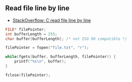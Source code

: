 ## Read file line by line

- [StackOverflow: C read file line by line](https://stackoverflow.com/questions/3501338/c-read-file-line-by-line)

```c
FILE* filePointer;
int bufferLength = 255;
char buffer[bufferLength]; /* not ISO 90 compatible */

filePointer = fopen("file.txt", "r");

while(fgets(buffer, bufferLength, filePointer)) {
    printf("%s\n", buffer);
}

fclose(filePointer);
```
